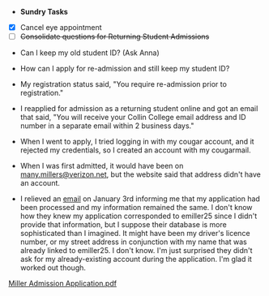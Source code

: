 - **Sundry Tasks**
- [X] Cancel eye appointment
- [ ] <s>Consolidate questions for Returning Student Admissions</s>
- Can I keep my old student ID? (Ask Anna)
- How can I apply for re-admission and still keep my student ID?

- My registration status said, "You require re-admission prior to registration."
- I reapplied for admission as a returning student online and got an email that said, "You will receive your Collin College email address and ID number in a separate email within 2 business days."
- When I went to apply, I tried logging in with my cougar account, and it rejected my credentials, so I created an account with my cougarmail.
- When I was first admitted, it would have been on many.millers@verizon.net, but the website said that address didn't have an account.

- I relieved an [email](https://mail.google.com/mail/u/2/#inbox/FMfcgxwBTsgVMTjPwGRDLptgbShrmQjq) on January 3rd informing me that my application had been processed and my information remained the same. I don't know how they knew my application corresponded to emiller25 since I didn't provide that information, but I suppose their database is more sophisticated than I imagined. It might have been my driver's licence number, or my street address in conjunction with my name that was already linked to emiller25. I don't know. I'm just surprised they didn't ask for my already-existing account during the application. I'm glad it worked out though.

[Miller Admission Application.pdf](../_resources/Miller%20Admission%20Application.pdf)